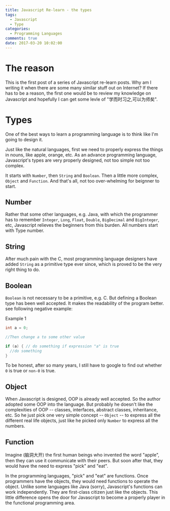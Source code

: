 ```yaml
---
title: Javascript Re-learn - the types
tags:
  - Javascript
  - Type
categories:
  - Programming Languages
comments: true
date: 2017-03-20 10:02:00
---
```


# The reason
This is the first post of a series of Javascript re-learn posts. Why am I writing it when there are some many similar stuff out on Internet? If there has to be a reason, the first one would be to review my knowledge on Javascript and hopefully I can get some levle of "学而时习之,可以为师矣".

# Types
One of the best ways to learn a programming language is to think like I'm going to design it. 

Just like the natural languages, first we need to properly express the things in nouns, like apple, orange, etc. As an advance programming language, Javascript's types are very properly designed, not too simple not too complex. 

It starts with `Number`, then `String` and `Boolean`. Then a little more complex, `Object` and `Function`. And that's all, not too over-whelming for beignner to start. 

## Number
Rather that some other languages, e.g. Java, with which the programmer has to remember `Integer`, `Long`, `Float`, `Double`, `BigDecimal` and `BigInteger`, etc, Javascript relieves the beginners from this burden. All numbers start with Type number. 

## String
After much pain with the C, most programming language designers have added `String` as a primitive type ever since, which is proved to be the very right thing to do. 

## Boolean
`Boolean` is not necessary to be a primitive, e.g. C. But defining a Boolean type has been well accepted. It makes the readability of the program better. see following negative example: 

Example 1
```C
int a = 0; 

//Then change a to some other value

if (a) { // do something if expression "a" is true
  //do something
}
```

To be honest, after so many years, I still have to google to find out whether `0` is true or `non-0` is true. 

## Object
When Javascript is designed, OOP is already well accepted. So the author adopted some OOP into the language. But probably he doesn't like the complexities of OOP -- classes, interfaces, abstract classes, inheritance, etc. So he just pick one very simple concept -- `Object` -- to express all the different real life objects, just like he picked only `Number` to express all the numbers. 


## Function
Imagine (脑洞大开) the first human beings who invented the word "apple", then they can use it communicate with their peers. But soon after that, they would have the need to express "pick" and "eat".

In the programming languages, "pick" and "eat" are functions. Once programmers have the objects, they would need functions to operate the object. Unlike some languages like Java (sorry), Javascript's functions can work independently. They are first-class citizen just like the objects. This little difference opens the door for Javascript to become a properly player in the functional programming area. 


